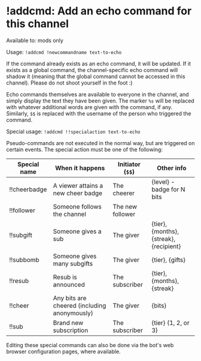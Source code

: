 # !addcmd: Add an echo command for this channel

Available to: mods only

Usage: `!addcmd !newcommandname text-to-echo`

If the command already exists as an echo command, it will be updated. If it
exists as a global command, the channel-specific echo command will shadow it
(meaning that the global command cannot be accessed in this channel). Please
do not shoot yourself in the foot :)

Echo commands themselves are available to everyone in the channel, and simply
display the text they have been given. The marker `%s` will be replaced with
whatever additional words are given with the command, if any. Similarly, `$$`
is replaced with the username of the person who triggered the command.

Special usage: `!addcmd !!specialaction text-to-echo`

Pseudo-commands are not executed in the normal way, but are triggered on
certain events. The special action must be one of the following:

Special name | When it happens             | Initiator (`$$`) | Other info
-------------|-----------------------------|------------------|-------------
!!cheerbadge | A viewer attains a new cheer badge | The cheerer | {level} - badge for N bits
!!follower | Someone follows the channel | The new follower | 
!!subgift | Someone gives a sub | The giver | {tier}, {months}, {streak}, {recipient}
!!subbomb | Someone gives many subgifts | The giver | {tier}, {gifts}
!!resub | Resub is announced | The subscriber | {tier}, {months}, {streak}
!!cheer | Any bits are cheered (including anonymously) | The giver | {bits}
!!sub | Brand new subscription | The subscriber | {tier} (1, 2, or 3)


Editing these special commands can also be done via the bot's web browser
configuration pages, where available.

